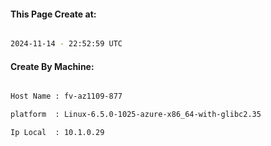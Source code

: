 
   
#### This Page Create at:

```bash

2024-11-14 - 22:52:59 UTC

```

#### Create By Machine:

```bash

Host Name : fv-az1109-877

platform  : Linux-6.5.0-1025-azure-x86_64-with-glibc2.35

Ip Local  : 10.1.0.29

```

